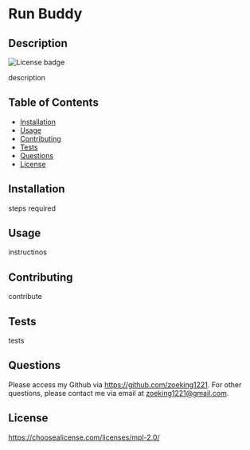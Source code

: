 <!-- @format -->

# Run Buddy

## Description

![License badge](https://img.shields.io/badge/License-Mozilla%20Public%20License%202.0-brightgreen)

description

## Table of Contents

- [Installation](#installation)
- [Usage](#usage)
- [Contributing](#contributing)
- [Tests](#tests)
- [Questions](#questions)
- [License](#license)

## Installation

steps required

## Usage

instructinos

## Contributing

contribute

## Tests

tests

## Questions

Please access my Github via https://github.com/zoeking1221.
For other questions, please contact me via email at zoeking1221@gmail.com.

## License

https://choosealicense.com/licenses/mpl-2.0/
